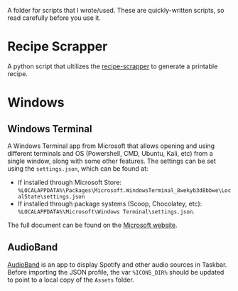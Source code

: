 A folder for scripts that I wrote/used. These are quickly-written scripts, so read carefully before you use it.

# Recipe Scrapper
A python script that ultilizes the [recipe-scrapper](https://github.com/hhursev/recipe-scrapers) to generate a printable recipe.

# Windows
## Windows Terminal
A Windows Terminal app from Microsoft that allows opening and using different terminals and OS (Powershell, CMD, Ubuntu, Kali, etc) from a single window, along with some other features. The settings can be set using the `settings.json`, which can be found at:
- If installed through Microsoft Store: `%LOCALAPPDATA%\Packages\Microsoft.WindowsTerminal_8wekyb3d8bbwe\LocalState\settings.json`
- If installed through package systems (Scoop, Chocolatey, etc): `%LOCALAPPDATA%\Microsoft\Windows Terminal\settings.json`.

The full document can be found on the [Microsoft website](https://learn.microsoft.com/en-us/windows/terminal/).

## AudioBand
[AudioBand](https://github.com/AudioBand/AudioBand) is an app to display Spotify and other audio sources in Taskbar. Before importing the JSON profile, the var `%ICONS_DIR%` should be updated to point to a local copy of the `Assets` folder.
